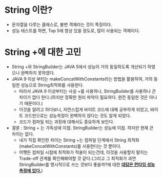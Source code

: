 # String 이란?
 * 문자열을 다루는 클래스로, 불변 객체라는 것이 특징이다.
 * 성능 테스트를 하면, Top 5에 항상 있을 정도로, 많이 사용되는 객체이다.
 
# String +에 대한 고민
  * String +와 StringBuilder는 JAVA 5에서 성능이 거의 동일하도록 개선되기 하였으나 완벽하지 못하였다.
  * JAVA 9 이상 부터는 makeConcatWithConstants라는 방법을 활용하여, 거의 동일한 성능으로 String최적화를 사용한다.
    * 따라서 JAVA 9 이상부터는 사실 +를 사용하나, StringBuilder를 사용하나 큰차이가 없다 한다.(하지만 정확한 원리 파악이 필요하다. 완전 동일한 것은 아니기 때문이다.)
    * 이것을 알려고 하다보니, 자연스럽게 바이트 코드에 대해 공부하게 되었고, 바이트 코드만으로는 성능측정이 완벽하지 않다는 것도 알게 되었다.
    * 코드가 컴파일 되는 과정에 대해서도 중요하게 보인다.
  * 결론 : String + 는 가독성에 이점. StringBuilder는 성능에 이점. 하지만 현재 큰 차이는 없다.
    * 내가 직접 확인한 차이는 String +는 컴파일 단계에서 String 최적화(makeConcatWithConstants)를 사용한다는 것 뿐이다.
    * 어쨋든 컴파일 시점에 최적화가 적용이 되는건데, 이것을 사용할지 말지는 Trade-off 관계를 확인해봐야할 것 같다.(그리고 그 최적화가 과연 StringBuilder를 명시적으로 쓰는 것보다 좋을까?에 대한 <U><B>대답은 런타임 성능측정에 있다.</B></U>)
